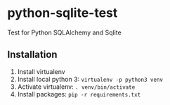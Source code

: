 # python-sqlite-test

Test for Python SQLAlchemy and Sqlite

## Installation
1. Install virtualenv
2. Install local python 3: `virtualenv -p python3 venv`
3. Activate virtualenv: `. venv/bin/activate`
4. Install packages: `pip -r requirements.txt`

